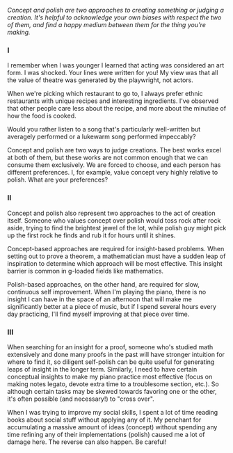 *Concept and polish are two approaches to creating something or judging a creation. It's helpful to acknowledge your own biases with respect the two of them, and find a happy medium between them for the thing you're making.*

### I

I remember when I was younger I learned that acting was considered an art form. I was shocked. Your lines were written for you! My view was that all the value of theatre was generated by the playwright, not actors.

When we're picking which restaurant to go to, I always prefer ethnic restaurants with unique recipes and interesting ingredients. I've observed that other people care less about the recipe, and more about the minutiae of how the food is cooked.

Would you rather listen to a song that's particularly well-written but averagely performed or a lukewarm song performed impeccably?

Concept and polish are two ways to judge creations. The best works excel at both of them, but these works are not common enough that we can consume them exclusively. We are forced to choose, and each person has different preferences. I, for example, value concept very highly relative to polish. What are your preferences?

### II

Concept and polish also represent two approaches to the act of creation itself. Someone who values concept over polish would toss rock after rock aside, trying to find the brightest jewel of the lot, while polish guy might pick up the first rock he finds and rub it for hours until it shines.

Concept-based approaches are required for insight-based problems. When setting out to prove a theorem, a mathematician must have a sudden leap of inspiration to determine which approach will be most effective. This insight barrier is common in g-loaded fields like mathematics.

Polish-based approaches, on the other hand, are required for slow, continuous self improvement. When I'm playing the piano, there is no insight I can have in the space of an afternoon that will make me significantly better at a piece of music, but if I spend several hours every day practicing, I'll find myself improving at that piece over time.

### III

When searching for an insight for a proof, someone who's studied math extensively and done many proofs in the past will have stronger intuition for where to find it, so diligent self-polish can be quite useful for generating leaps of insight in the longer term. Similarly, I need to have certain conceptual insights to make my piano practice most effective (focus on making notes legato, devote extra time to a troublesome section, etc.). So although certain tasks may be skewed towards favoring one or the other, it's often possible (and necessary!) to "cross over".

When I was trying to improve my social skills, I spent a lot of time reading books about social stuff without applying any of it. My penchant for accumulating a massive amount of ideas (concept) without spending any time refining any of their implementations (polish) caused me a lot of damage here. The reverse can also happen. Be careful!
